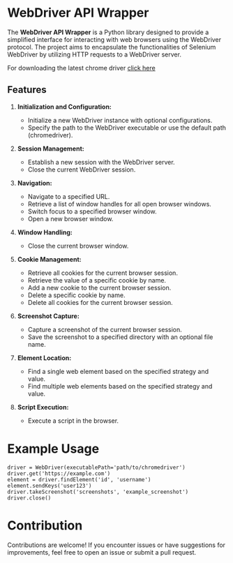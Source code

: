 # WebDriver API Wrapper

The **WebDriver API Wrapper** is a Python library designed to provide a simplified interface for interacting with web browsers using the WebDriver protocol. The project aims to encapsulate the functionalities of Selenium WebDriver by utilizing HTTP requests to a WebDriver server.

For downloading the latest chrome driver [click here](https://googlechromelabs.github.io/chrome-for-testing/#stable)

## Features

1. **Initialization and Configuration:**
   - Initialize a new WebDriver instance with optional configurations.
   - Specify the path to the WebDriver executable or use the default path (chromedriver).

2. **Session Management:**
   - Establish a new session with the WebDriver server.
   - Close the current WebDriver session.

3. **Navigation:**
   - Navigate to a specified URL.
   - Retrieve a list of window handles for all open browser windows.
   - Switch focus to a specified browser window.
   - Open a new browser window.

4. **Window Handling:**
   - Close the current browser window.

5. **Cookie Management:**
   - Retrieve all cookies for the current browser session.
   - Retrieve the value of a specific cookie by name.
   - Add a new cookie to the current browser session.
   - Delete a specific cookie by name.
   - Delete all cookies for the current browser session.

6. **Screenshot Capture:**
   - Capture a screenshot of the current browser session.
   - Save the screenshot to a specified directory with an optional file name.

7. **Element Location:**
   - Find a single web element based on the specified strategy and value.
   - Find multiple web elements based on the specified strategy and value.

8. **Script Execution:**
   - Execute a script in the browser.


# Example Usage
```
driver = WebDriver(executablePath='path/to/chromedriver')
driver.get('https://example.com')
element = driver.findElement('id', 'username')
element.sendKeys('user123')
driver.takeScreenshot('screenshots', 'example_screenshot')
driver.close()

```


# Contribution

Contributions are welcome! If you encounter issues or have suggestions for improvements, feel free to open an issue or submit a pull request.